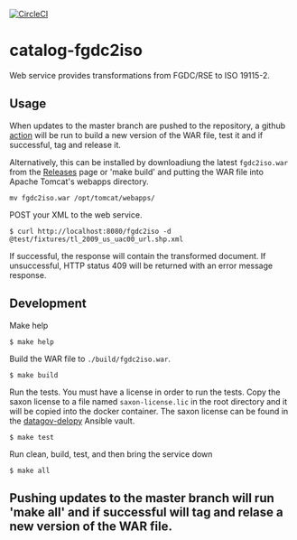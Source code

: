 [![CircleCI](https://circleci.com/gh/GSA/catalog-fgdc2iso.svg?style=svg)](https://circleci.com/gh/GSA/catalog-fgdc2iso)

# catalog-fgdc2iso

Web service provides transformations from FGDC/RSE to ISO 19115-2.


## Usage

When updates to the master branch are pushed to the repository, a github [action](https://github.com/GSA/datagov-deploy/actions) will be run to
build a new version of the WAR file, test it and if successful, tag and release it.

Alternatively, this can be installed by downloadiung the latest `fgdc2iso.war`
from the [Releases](https://github.com/GSA/catalog-fgdc2iso/releases/latest) page or 'make build' and putting the
WAR file into Apache Tomcat's webapps directory.

    mv fgdc2iso.war /opt/tomcat/webapps/

POST your XML to the web service.

    $ curl http://localhost:8080/fgdc2iso -d @test/fixtures/tl_2009_us_uac00_url.shp.xml

If successful, the response will contain the transformed document. If
unsuccessful, HTTP status 409 will be returned with an error message response.


## Development

Make help

    $ make help

Build the WAR file to `./build/fgdc2iso.war`.

    $ make build

Run the tests. You must have a license in order to run the tests. Copy the saxon
license to a file named `saxon-license.lic` in the root directory and it will be copied into
the docker container. The saxon license can be found in the [datagov-delopy](https://github.com/GSA/datagov-deploy/) Ansible vault.

    $ make test

Run clean, build, test, and then bring the service down

    $ make all

## Pushing updates to the master branch will run 'make all' and if successful will tag and relase a new version of the WAR file.
